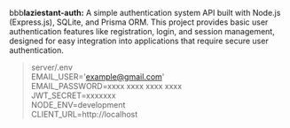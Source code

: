 bbb**laziestant-auth:** A simple authentication system API built with Node.js (Express.js), SQLite, and Prisma ORM. This project provides basic user authentication features like registration, login, and session management, designed for easy integration into applications that require secure user authentication.

> server/.env </br>
> EMAIL_USER='example@gmail.com' </br>
> EMAIL_PASSWORD=xxxx xxxx xxxx xxxx </br>
> JWT_SECRET=xxxxxxx </br>
> NODE_ENV=development </br>
> CLIENT_URL=http://localhost